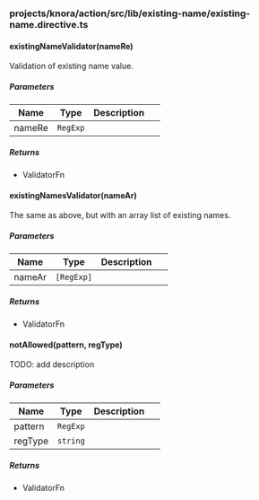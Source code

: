 ### projects/knora/action/src/lib/existing-name/existing-name.directive.ts


#### existingNameValidator(nameRe) 

Validation of existing name value.




##### Parameters

| Name | Type | Description |  |
| ---- | ---- | ----------- | -------- |
| nameRe | `RegExp`  |  | &nbsp; |




##### Returns


-  ValidatorFn



#### existingNamesValidator(nameAr) 

The same as above, but with an array list of existing names.




##### Parameters

| Name | Type | Description |  |
| ---- | ---- | ----------- | -------- |
| nameAr | `[RegExp]`  |  | &nbsp; |




##### Returns


-  ValidatorFn



#### notAllowed(pattern, regType) 

TODO: add description




##### Parameters

| Name | Type | Description |  |
| ---- | ---- | ----------- | -------- |
| pattern | `RegExp`  |  | &nbsp; |
| regType | `string`  |  | &nbsp; |




##### Returns


-  ValidatorFn




